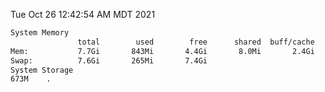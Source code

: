 Tue Oct 26 12:42:54 AM MDT 2021
```bash
System Memory
               total        used        free      shared  buff/cache   available
Mem:           7.7Gi       843Mi       4.4Gi       8.0Mi       2.4Gi       6.5Gi
Swap:          7.6Gi       265Mi       7.4Gi
System Storage
673M	.
```
```bash
